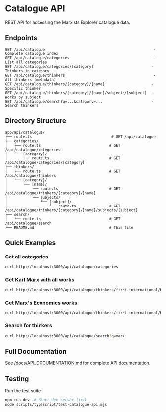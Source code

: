 # Catalogue API

REST API for accessing the Marxists Explorer catalogue data.

## Endpoints

```
GET /api/catalogue                                                 - Complete catalogue index
GET /api/catalogue/categories                                      - List all categories
GET /api/catalogue/categories/[category]                          - Thinkers in category
GET /api/catalogue/thinkers                                        - All thinkers (metadata)
GET /api/catalogue/thinkers/[category]/[name]                     - Specific thinker
GET /api/catalogue/thinkers/[category]/[name]/subjects/[subject]  - Works by subject
GET /api/catalogue/search?q=...&category=...                      - Search thinkers
```

## Directory Structure

```
app/api/catalogue/
├── route.ts                                    # GET /api/catalogue
├── categories/
│   ├── route.ts                               # GET /api/catalogue/categories
│   └── [category]/
│       └── route.ts                           # GET /api/catalogue/categories/[category]
├── thinkers/
│   ├── route.ts                               # GET /api/catalogue/thinkers
│   └── [category]/
│       └── [name]/
│           ├── route.ts                       # GET /api/catalogue/thinkers/[category]/[name]
│           └── subjects/
│               └── [subject]/
│                   └── route.ts               # GET /api/catalogue/thinkers/[category]/[name]/subjects/[subject]
├── search/
│   └── route.ts                               # GET /api/catalogue/search
└── README.md                                  # This file
```

## Quick Examples

### Get all categories
```bash
curl http://localhost:3000/api/catalogue/categories
```

### Get Karl Marx with all works
```bash
curl http://localhost:3000/api/catalogue/thinkers/first-international/Karl%20Marx
```

### Get Marx's Economics works
```bash
curl http://localhost:3000/api/catalogue/thinkers/first-international/Karl%20Marx/subjects/Economics
```

### Search for thinkers
```bash
curl http://localhost:3000/api/catalogue/search?q=marx
```

## Full Documentation

See [/docs/API_DOCUMENTATION.md](/docs/API_DOCUMENTATION.md) for complete API documentation.

## Testing

Run the test suite:
```bash
npm run dev  # Start dev server first
node scripts/typescript/test-catalogue-api.mjs
```

